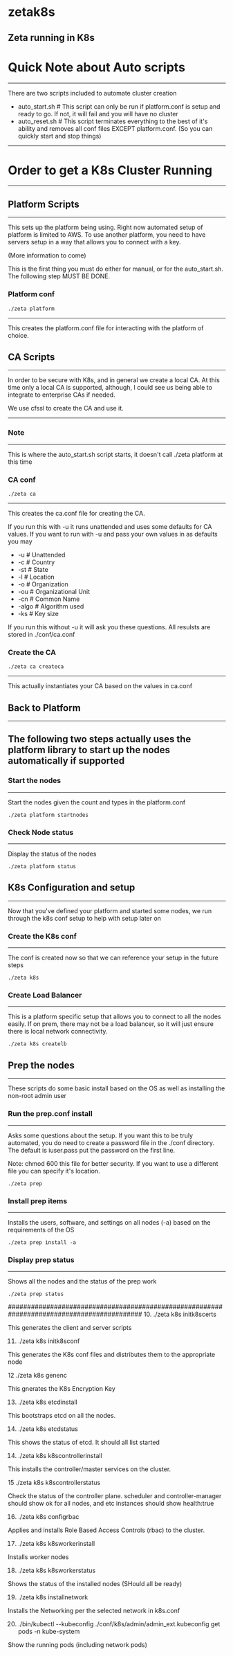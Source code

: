 # zetak8s
Zeta running in K8s
--------
# Quick Note about Auto scripts
------
There are two scripts included to automate cluster creation
- auto_start.sh       # This script can only be run if platform.conf is setup and ready to go. If not, it will fail and you will have no cluster
- auto_reset.sh       # This script terminates everything to the best of it's ability and removes all conf files EXCEPT platform.conf.  (So you can quickly start and stop things)

--------
# Order to get a K8s Cluster Running
-------
## Platform Scripts
---------
This sets up the platform being using.  Right now automated setup of platform is limited to AWS.  To use another platform, you need to have servers setup in a way that allows you to connect with a key. 

(More information to come)

This is the first thing you must do either for manual, or for the auto_start.sh. The following step MUST BE DONE. 

### Platform conf
```
./zeta platform
```
------
This creates the platform.conf file for interacting with the platform of choice. 



## CA Scripts
------
In order to be secure with K8s, and in general we create a local CA.  At this time only a local CA is supported, although, I could see us being able to integrate to enterprise CAs if needed. 

We use cfssl to create the CA and use it.  

------
### Note
------
This is where the auto_start.sh script starts, it doesn't call ./zeta platform at this time


### CA conf
```
./zeta ca 
```
------
This creates the ca.conf file for creating the CA. 

If you run this with -u it runs unattended and uses some defaults for CA values.  If you want to run with -u and pass your own values in as defaults you may

- -u      # Unattended
- -c      # Country
- -st     # State
- -l      # Location
- -o      # Organization
- -ou     # Organizational Unit
- -cn     # Common Name
- -algo   # Algorithm used
- -ks     # Key size

If you run this without -u it will ask you these questions. All resulsts are stored in ./conf/ca.conf

### Create the CA
```
./zeta ca createca 
```
----
This actually instantiates your CA based on the values in ca.conf


## Back to Platform
-----
The following two steps actually uses the platform library to start up the nodes automatically if supported
-----
### Start the nodes
-----
Start the nodes given the count and types in the platform.conf
```
./zeta platform startnodes
```

### Check Node status
-----
Display the status of the nodes
```
./zeta platform status 
````

## K8s Configuration and setup
-----
Now that you've defined your platform and started some nodes, we run through the k8s conf setup to help with setup later on

### Create the K8s conf
-----
The conf is created now so that we can reference your setup in the future steps
```
./zeta k8s
```
### Create Load Balancer
----
This is a platform specific setup that allows you to connect to all the nodes easily. If on prem, there may not be a load balancer, so it will just ensure there is local network connectivity. 
```
./zeta k8s createlb
```

## Prep the nodes
----
These scripts do some basic install based on the OS as well as installing the non-root admin user
### Run the prep.conf install
-------
Asks some questions about the setup.  If you want this to be truly automated, you do need to create a password file in the ./conf directory.  The default is iuser.pass put the password on the first line. 

Note: chmod 600 this file for better security. If you want to use a different file you can specify it's location. 

```
./zeta prep
```

### Install prep items
-----
Installs the users, software, and settings on all nodes (-a) based on the requirements of the OS
```
./zeta prep install -a
```

### Display prep status
-----
Shows all the nodes and the status of the prep work
```
./zeta prep status 
```

###########################################################################################
10. ./zeta k8s initk8scerts 

This generates the client and server scripts

11. ./zeta k8s initk8sconf

This generates the K8s conf files and distributes them to the appropriate node

12 ./zeta k8s genenc

This gnerates the K8s Encryption Key

13. ./zeta k8s etcdinstall 

This bootstraps etcd on all the nodes.

14. ./zeta k8s etcdstatus

This shows the status of etcd. It should all list started

14. ./zeta k8s k8scontrollerinstall

This installs the controller/master services on the cluster. 

15 ./zeta k8s k8scontrollerstatus

Check the status of the controller plane. scheduler and controller-manager should show ok for all nodes, and etc instances should show health:true

16. ./zeta k8s configrbac

Applies and installs Role Based Access Controls (rbac) to the cluster. 

17. ./zeta k8s k8sworkerinstall

Installs worker nodes

18. ./zeta k8s k8sworkerstatus 

Shows the status of the installed nodes (SHould all be ready)

19. ./zeta k8s installnetwork

Installs the Networking per the selected network in k8s.conf

20. ./bin/kubectl --kubeconfig ./conf/k8s/admin/admin_ext.kubeconfig get pods -n kube-system

Show the running pods (including network pods)

